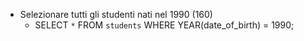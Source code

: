- Selezionare tutti gli studenti nati nel 1990 (160)
    - SELECT `*` FROM `students` WHERE YEAR(date_of_birth) = 1990;
